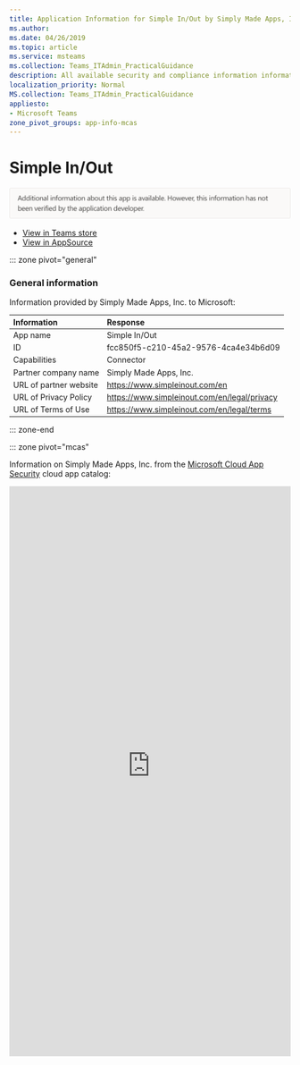 ```yaml
---
title: Application Information for Simple In/Out by Simply Made Apps, Inc.
ms.author: 
ms.date: 04/26/2019
ms.topic: article
ms.service: msteams
ms.collection: Teams_ITAdmin_PracticalGuidance
description: All available security and compliance information information for Simple In/Out, its data handling policies, its Microsoft Cloud App Security app catalog information, and security/compliance information in the CSA STAR registry.
localization_priority: Normal
MS.collection: Teams_ITAdmin_PracticalGuidance
appliesto:
- Microsoft Teams
zone_pivot_groups: app-info-mcas
---
```

# Simple In/Out

<p></p><img alt="Non-attested image" src="./images/unattested.png" width="650"/>

* <a href="https://teams.microsoft.com/l/app/fcc850f5-c210-45a2-9576-4ca4e34b6d09" target="_blank">View in Teams store</a>
* <a href="https://appsource.microsoft.com/en-us/product/office/WA104382084" target="_blank">View in AppSource</a>

::: zone pivot="general"

### General information

Information provided by Simply Made Apps, Inc. to Microsoft:

| **Information** | **Response** |
|:----------------|:-------------|
| App name | Simple In/Out |
| ID | fcc850f5-c210-45a2-9576-4ca4e34b6d09 |
| Capabilities | Connector |
| Partner company name | Simply Made Apps, Inc. |
| URL of partner website | <https://www.simpleinout.com/en> |
| URL of Privacy Policy | <https://www.simpleinout.com/en/legal/privacy> |
| URL of Terms of Use | <https://www.simpleinout.com/en/legal/terms> |

::: zone-end


::: zone pivot="mcas"

Information on Simply Made Apps, Inc. from the [Microsoft Cloud App Security](https://www.microsoft.com/en-us/enterprise-mobility-security/cloud-app-security) cloud app catalog:

<iframe height='1020' title='Microsoft Cloud App Security Information' src='https://3ca685143b5b46b4b0e5266dadf2e97c.codepen.website/#/dashboard/28352' frameborder='no'  style='width: 100%;'>

<a href="https://3ca685143b5b46b4b0e5266dadf2e97c.codepen.website/#/dashboard/28352" target="_blank">View in a new tab</a>

::: zone-end

